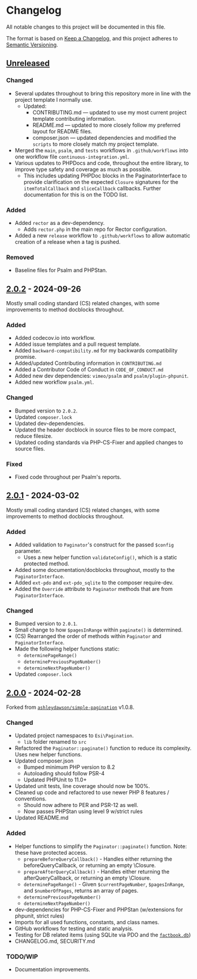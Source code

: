 # Changelog

All notable changes to this project will be documented in this file.

The format is based on [Keep a Changelog](https://keepachangelog.com/en/1.1.0/),
and this project adheres to [Semantic Versioning](https://semver.org/spec/v2.0.0.html).

## [Unreleased]

### Changed

  * Several updates throughout to bring this repository more in line with the project template I normally use.
    * Updated:
      * CONTRIBUTING.md — updated to use my most current project template contributing information.
      * README.md — updated to more closely follow my preferred layout for README files.
      * composer.json — updated dependencies and modified the `scripts` to more closely match my project template.
  * Merged the `main`, `psalm`, and `tests` workflows in `.github/workflows` into one workflow file `continuous-integration.yml`.
  * Various updates to PHPDocs and code, throughout the entire library, to improve type safety and coverage as much as possible.
    *  This includes updating PHPDoc blocks in the PaginatorInterface to provide clarification on the expected `Closure` signatures 
       for the `itemTotalCallback` and `sliceCallback` callbacks. Further documentation for this is on the TODO list.

### Added

  * Added `rector` as a dev-dependency.
    * Adds `rector.php` in the main repo for Rector configuration.
  * Added a new `release` workflow to `.github/workflows` to allow automatic creation of a release when a tag is pushed.

### Removed

  * Baseline files for Psalm and PHPStan.


## [2.0.2] - 2024-09-26

Mostly small coding standard (CS) related changes, with some improvements to method docblocks throughout.

### Added

  * Added codecov.io into workflow.
  * Added issue templates and a pull request template.
  * Added `backward-compatibility.md` for my backwards compatibility promise.
  * Added/updated Contributing information in `CONTRIBUTING.md`
  * Added a Contributor Code of Conduct in `CODE_OF_CONDUCT.md`
  * Added new dev dependencies: `vimeo/psalm` and `psalm/plugin-phpunit`.
  * Added new workflow `psalm.yml`.

### Changed

  * Bumped version to `2.0.2`.
  * Updated `composer.lock`
  * Updated dev-dependencies.
  * Updated the header docblock in source files to be more compact, reduce filesize.
  * Updated coding standards via PHP-CS-Fixer and applied changes to source files.

### Fixed

  * Fixed code throughout per Psalm's reports.


## [2.0.1] - 2024-03-02

Mostly small coding standard (CS) related changes, with some improvements to method docblocks throughout.

### Added

  * Added validation to `Paginator`'s construct for the passed `$config` parameter.
    * Uses a new helper function `validateConfig()`, which is a static protected method.
  * Added some documentation/docblocks throughout, mostly to the `PaginatorInterface`.
  * Added `ext-pdo` and `ext-pdo_sqlite` to the composer require-dev.
  * Added the `Override` attribute to `Paginator` methods that are from `PaginatorInterface`.

### Changed

  * Bumped version to `2.0.1`.
  * Small change to how `$pagesInRange` within `paginate()` is determined.
  * (CS) Rearranged the order of methods within `Paginator` and `PaginatorInterface`.
  * Made the following helper functions static:
    * `determinePageRange()`
    * `determinePreviousPageNumber()`
    * `determineNextPageNumber()`
  * Updated `composer.lock`


## [2.0.0] - 2024-02-28

Forked from [`ashleydawson/simple-pagination`](https://github.com/AshleyDawson/SimplePagination) v1.0.8.

### Changed

  * Updated project namespaces to `Esi\Pagination`.
    * `lib` folder renamed to `src`
  * Refactored the `Paginator::paginate()` function to reduce its complexity. Uses new helper functions.
  * Updated composer.json
    * Bumped minimum PHP version to 8.2
    * Autoloading should follow PSR-4
    * Updated PHPUnit to 11.0+
  * Updated unit tests, line coverage should now be 100%.
  * Cleaned up code and refactored to use newer PHP 8 features / conventions.
    * Should now adhere to PER and PSR-12 as well.
    * Now passes PHPStan using level 9 w/strict rules
  * Updated README.md

### Added

  * Helper functions to simplify the `Paginator::paginate()` function. Note: these have protected access.
    * `prepareBeforeQueryCallback()` - Handles either returning the beforeQueryCallback, or returning an empty \Closure.
    * `prepareAfterQueryCallback()` - Handles either returning the afterQueryCallback, or returning an empty \Closure.
    * `determinePageRange()` - Given `$currentPageNumber`, `$pagesInRange`, and `$numberOfPages`, returns an array of pages.
    * `determinePreviousPageNumber()`
    * `determineNextPageNumber()`
  * dev-dependencies for PHP-CS-Fixer and PHPStan (w/extensions for phpunit, strict rules)
  * Imports for all used functions, constants, and class names.
  * GitHub workflows for testing and static analysis.
  * Testing for DB related items (using SQLite via PDO and the [`factbook.db`](https://github.com/factbook/factbook.sql))
  * CHANGELOG.md, SECURITY.md

### TODO/WIP

  * Documentation improvements.

[unreleased]: https://github.com/ericsizemore/pagination/tree/master
[2.0.2]: https://github.com/ericsizemore/pagination/releases/tag/v2.0.2
[2.0.1]: https://github.com/ericsizemore/pagination/releases/tag/v2.0.1
[2.0.0]: https://github.com/ericsizemore/pagination/releases/tag/v2.0.0
